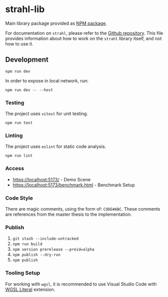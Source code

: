 # strahl-lib

Main library package provided as [NPM package](https://www.npmjs.com/package/strahl).

For documentation on `strahl`, please refer to the [Github repository](https://github.com/StuckiSimon/strahl).
This file provides information about how to work on the `strahl` library itself, and not how to use it.

## Development

`npm run dev`

In order to expose in local network, run:

`npm run dev -- --host`

### Testing

The project uses `vitest` for unit testing.

`npm run test`

### Linting

The project uses `eslint` for static code analysis.

`npm run lint`

### Access

- [https://localhost:5173/](https://localhost:5173/) - Demo Scene
- [https://localhost:5173/benchmark.html](https://localhost:5173/benchmark.html) - Benchmark Setup

### Code Style

There are magic comments, using the form of: `CODE#ABC`. These comments are references from the master thesis to the implementation.

### Publish

1. `git stash --include-untracked`
1. `npm run build`
1. `npm version prerelease --preid=alpha`
1. `npm publish --dry-run`
1. `npm publish`

### Tooling Setup

For working with `wgsl`, it is recommended to use Visual Studio Code with [WGSL Literal](https://marketplace.visualstudio.com/items?itemName=ggsimm.wgsl-literal) extension.
